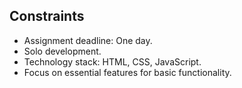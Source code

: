 
## Constraints

- Assignment deadline: One day.
- Solo development.
- Technology stack: HTML, CSS, JavaScript.
- Focus on essential features for basic functionality.